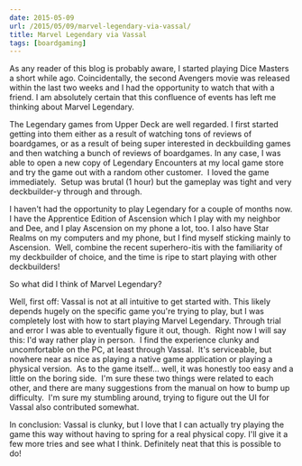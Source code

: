 ```yaml
---
date: 2015-05-09
url: /2015/05/09/marvel-legendary-via-vassal/
title: Marvel Legendary via Vassal
tags: [boardgaming]
---
```


As any reader of this blog is probably aware, I started playing Dice Masters a short while ago.  Coincidentally, the second Avengers movie was released within the last two weeks and I had the opportunity to watch that with a friend.  I am absolutely certain that this confluence of events has left me thinking about Marvel Legendary.

The Legendary games from Upper Deck are well regarded.  I first started getting into them either as a result of watching tons of reviews of boardgames, or as a result of being super interested in deckbuilding games and then watching a bunch of reviews of boardgames.  In any case, I was able to open a new copy of Legendary Encounters at my local game store and try the game out with a random other customer.  I loved the game immediately.  Setup was brutal (1 hour) but the gameplay was tight and very deckbuilder-y through and through.

I haven't had the opportunity to play Legendary for a couple of months now.  I have the Apprentice Edition of Ascension which I play with my neighbor and Dee, and I play Ascension on my phone a lot, too.  I also have Star Realms on my computers and my phone, but I find myself sticking mainly to Ascension.  Well, combine the recent superhero-itis with the familiarity of my deckbuilder of choice, and the time is ripe to start playing with other deckbuilders!

So what did I think of Marvel Legendary?

Well, first off: Vassal is not at all intuitive to get started with.  This likely depends hugely on the specific game you're trying to play, but I was completely lost with how to start playing Marvel Legendary.  Through trial and error I was able to eventually figure it out, though.  Right now I will say this: I'd way rather play in person.  I find the experience clunky and uncomfortable on the PC, at least through Vassal.  It's serviceable, but nowhere near as nice as playing a native game application or playing a physical version.  As to the game itself... well, it was honestly too easy and a little on the boring side.  I'm sure these two things were related to each other, and there are many suggestions from the manual on how to bump up difficulty.  I'm sure my stumbling around, trying to figure out the UI for Vassal also contributed somewhat.

In conclusion: Vassal is clunky, but I love that I can actually try playing the game this way without having to spring for a real physical copy.  I'll give it a few more tries and see what I think.  Definitely neat that this is possible to do!